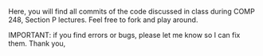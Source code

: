 Here, you will find all commits of the code discussed in class during COMP 248, Section P lectures. Feel free to fork and play around.

IMPORTANT: if you find errors or bugs, please let me know so I can fix them. Thank you,
